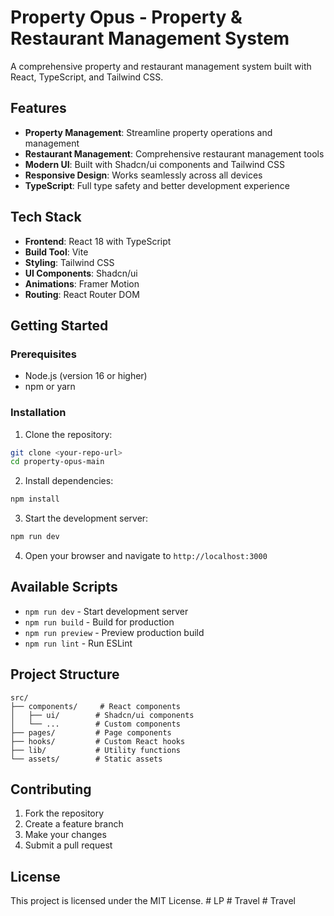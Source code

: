 # Property Opus - Property & Restaurant Management System

A comprehensive property and restaurant management system built with React, TypeScript, and Tailwind CSS.

## Features

- **Property Management**: Streamline property operations and management
- **Restaurant Management**: Comprehensive restaurant management tools
- **Modern UI**: Built with Shadcn/ui components and Tailwind CSS
- **Responsive Design**: Works seamlessly across all devices
- **TypeScript**: Full type safety and better development experience

## Tech Stack

- **Frontend**: React 18 with TypeScript
- **Build Tool**: Vite
- **Styling**: Tailwind CSS
- **UI Components**: Shadcn/ui
- **Animations**: Framer Motion
- **Routing**: React Router DOM

## Getting Started

### Prerequisites

- Node.js (version 16 or higher)
- npm or yarn

### Installation

1. Clone the repository:
```bash
git clone <your-repo-url>
cd property-opus-main
```

2. Install dependencies:
```bash
npm install
```

3. Start the development server:
```bash
npm run dev
```

4. Open your browser and navigate to `http://localhost:3000`

## Available Scripts

- `npm run dev` - Start development server
- `npm run build` - Build for production
- `npm run preview` - Preview production build
- `npm run lint` - Run ESLint

## Project Structure

```
src/
├── components/     # React components
│   ├── ui/        # Shadcn/ui components
│   └── ...        # Custom components
├── pages/         # Page components
├── hooks/         # Custom React hooks
├── lib/           # Utility functions
└── assets/        # Static assets
```

## Contributing

1. Fork the repository
2. Create a feature branch
3. Make your changes
4. Submit a pull request

## License

This project is licensed under the MIT License.
#   L P 
 
 #   T r a v e l  
 #   T r a v e l  
 